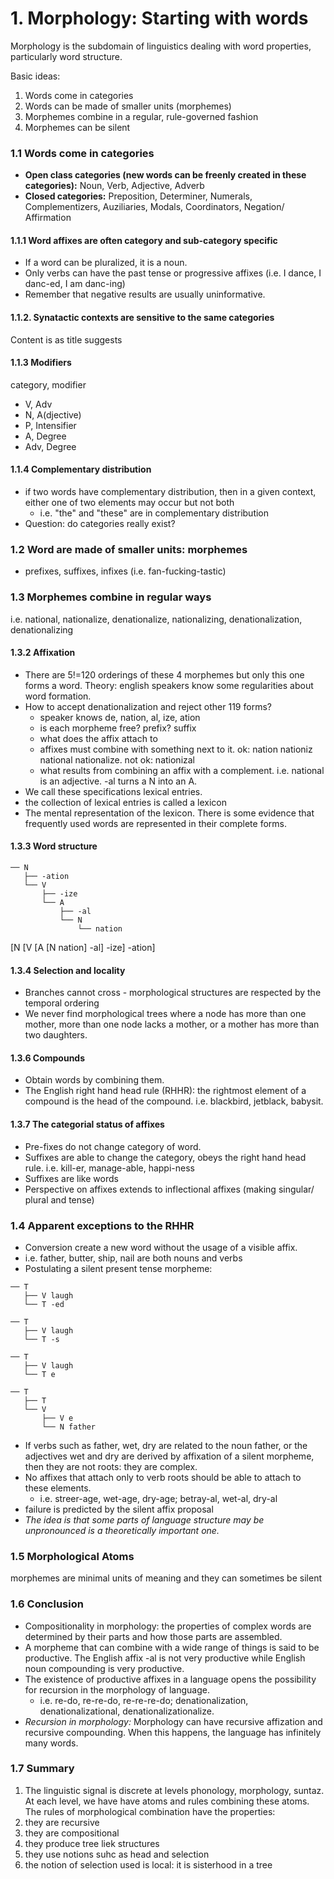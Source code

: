# 1. Morphology: Starting with words

Morphology is the subdomain of linguistics dealing with word properties, particularly word structure.

Basic ideas:
1. Words come in categories
2. Words can be made of smaller units (morphemes)
3. Morphemes combine in a regular, rule-governed fashion
4. Morphemes can be silent

### 1.1 Words come in categories
* **Open class categories (new words can be freenly created in these categories):** Noun, Verb, Adjective, Adverb
* **Closed categories:** Preposition, Determiner, Numerals, Complementizers, Auziliaries, Modals, Coordinators, Negation/ Affirmation

#### 1.1.1 Word affixes are often category and sub-category specific
* If a word can be pluralized, it is a noun.
* Only verbs can have the past tense or progressive affixes (i.e. I dance, I danc-ed, I am danc-ing)
* Remember that negative results are usually uninformative.

#### 1.1.2. Synatactic contexts are sensitive to the same categories
Content is as title suggests

#### 1.1.3 Modifiers
category, modifier
* V, Adv
* N, A(djective)
* P, Intensifier
* A, Degree
* Adv, Degree

#### 1.1.4 Complementary distribution
* if two words have complementary distribution, then in a given context, either one of two elements may occur but not both
     * i.e. "the" and "these" are in complementary distribution
* Question: do categories really exist?

### 1.2 Word are made of smaller units: morphemes
* prefixes, suffixes, infixes (i.e. fan-fucking-tastic)

### 1.3 Morphemes combine in regular ways
i.e. national, nationalize, denationalize, nationalizing, denationalization, denationalizing

#### 1.3.2 Affixation
* There are 5!=120 orderings of these 4 morphemes but only this one forms a word. Theory: english speakers know some regularities about word formation.
* How to accept denationalization and reject other 119 forms?
     * speaker knows de, nation, al, ize, ation
     * is each morpheme free? prefix? suffix
     * what does the affix attach to
     * affixes must combine with something next to it. ok: nation nationiz national nationalize. not ok: nationizal
     * what results from combining an affix with a complement. i.e. national is an adjective. -al turns a N into an A.
* We call these specifications lexical entries.
* the collection of lexical entries is called a lexicon
* The mental representation of the lexicon. There is some evidence that frequently used words are represented in their complete forms.

#### 1.3.3 Word structure
```
── N
   ├── -ation
   └── V
       ├── -ize
       └── A
           ├── -al
           └── N
               └── nation
```

[N [V [A [N nation] -al] -ize] -ation]

#### 1.3.4 Selection and locality
* Branches cannot cross - morphological structures are respected by the temporal ordering
* We never find morphological trees where a node has more than one mother, more than one node lacks a mother, or a mother has more than two daughters.

#### 1.3.6 Compounds
* Obtain words by combining them.
* The English right hand head rule (RHHR): the rightmost element of a compound is the head of the compound. i.e. blackbird, jetblack, babysit.

#### 1.3.7 The categorial status of affixes
* Pre-fixes do not change category of word.
* Suffixes are able to change the category, obeys the right hand head rule. i.e. kill-er, manage-able, happi-ness
* Suffixes are like words
* Perspective on affixes extends to inflectional affixes (making singular/ plural and tense)

### 1.4 Apparent exceptions to the RHHR
* Conversion create a new word without the usage of a visible affix.
* i.e. father, butter, ship, nail are both nouns and verbs
* Postulating a silent present tense morpheme:
```
── T
   ├── V laugh
   └── T -ed

── T
   ├── V laugh
   └── T -s

── T
   ├── V laugh
   └── T e

── T
   ├── T
   └── V
       ├── V e
       └── N father
```
* If verbs such as father, wet, dry are related to the noun father, or the adjectives wet and dry are derived by affixation of a silent morpheme, then they are not roots: they are complex.
* No affixes that attach only to verb roots should be able to attach to these elements.
     * i.e. streer-age, wet-age, dry-age; betray-al, wet-al, dry-al
* failure is predicted by the silent affix proposal
* *The idea is that some parts of language structure may be unpronounced is a theoretically important one.*

### 1.5 Morphological Atoms
morphemes are minimal units of meaning and they can sometimes be silent

### 1.6 Conclusion
* Compositionality in morphology: the properties of complex words are determined by their parts and how those parts are assembled.
* A morpheme that can combine with a wide range of things is said to be productive. The English affix -al is not very productive while English noun compounding is very productive.
* The existence of productive affixes in a language opens the possibility for recursion in the morphology of language.
     * i.e. re-do, re-re-do, re-re-re-do; denationalization, denationalizational, denationalizationalize.
* *Recursion in morphology:* Morphology can have recursive affization and recursive compounding. When this happens, the language has infinitely many words.

### 1.7 Summary
1. The linguistic signal is discrete at levels phonology, morphology, suntaz. At each level, we have have atoms and rules combining these atoms.
The rules of morphological combination have the properties:
2. they are recursive
3. they are compositional
4. they produce tree liek structures
5. they use notions suhc as head and selection
6. the notion of selection used is local: it is sisterhood in a tree
